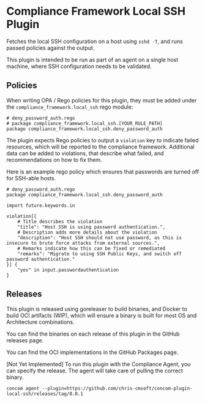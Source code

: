 # Compliance Framework Local SSH Plugin

Fetches the local SSH configuration on a host using `sshd -T`, and runs passed policies against the output.

This plugin is intended to be run as part of an agent on a single host machine, 
where SSH configuration needs to be validated.

## Policies

When writing OPA / Rego policies for this plugin, they must be added under the `compliance_framework.local_ssh`
rego module:

```rego
# deny_password_auth.rego
# package compliance_framework.local_ssh.[YOUR_RULE_PATH]
package compliance_framework.local_ssh.deny_password_auth
```

The plugin expects Rego policies to output a `violation` key to indicate failed resources, which will be reported to the 
compliance framework. Additional data can be added to violations, that describe what failed, and recommendations on how 
to fix them.

Here is an example rego policy which ensures that passwords are turned off for SSH-able hosts.

```rego
# deny_password_auth.rego
package compliance_framework.local_ssh.deny_password_auth

import future.keywords.in

violation[{
    # Title describes the violation
    "title": "Host SSH is using password authentication.",
    # Description adds more details about the violation
    "description": "Host SSH should not use password, as this is insecure to brute force attacks from external sources.",
    # Remarks indicate how this can be fixed or remediated
    "remarks": "Migrate to using SSH Public Keys, and switch off password authentication."
}] {
	"yes" in input.passwordauthentication
}
```

## Releases

This plugin is released using goreleaser to build binaries, and Docker to build OCI artifacts (WIP), 
which will ensure a binary is built for most OS and Architecture combinations. 

You can find the binaries on each release of this plugin in the GitHub releases page.

You can find the OCI implementations in the GitHub Packages page. 

[Not Yet Implemented] To run this plugin with the Compliance Agent, you can specify the release. 
The agent will take care of pulling the correct binary. 

```shell
concom agent --plugin=https://github.com/chris-cmsoft/concom-plugin-local-ssh/releases/tag/0.0.1
```
